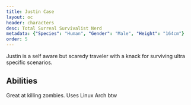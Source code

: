 ```yaml
---
title: Justin Case
layout: oc
header: characters
desc: Total Surreal Survivalist Nerd
metadata: {"Species": "Human", "Gender": "Male", "Height": "164cm"}
order: 5
---
```

Justin is a self aware but scaredy traveler with a knack for surviving ultra specific scenarios.
## Abilities
Great at killing zombies. Uses Linux Arch btw
